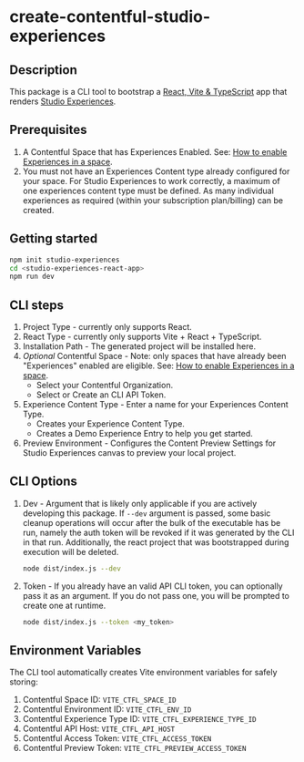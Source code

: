 # create-contentful-studio-experiences

## Description

This package is a CLI tool to bootstrap a [React, Vite & TypeScript](https://github.com/vitejs/vite/tree/main/packages/create-vite/template-react-ts) app that renders [Studio Experiences](https://www.contentful.com/developers/docs/experiences/what-are-experiences/).

## Prerequisites

1. A Contentful Space that has Experiences Enabled. See: [How to enable Experiences in a space](https://www.contentful.com/help/enable-spaces-for-experiences/).
2. You must not have an Experiences Content type already configured for your space. For Studio Experiences to work correctly, a maximum of one experiences content type must be defined. As many individual experiences as required (within your subscription plan/billing) can be created.

## Getting started

```bash
npm init studio-experiences
cd <studio-experiences-react-app>
npm run dev
```

## CLI steps

1. Project Type - currently only supports React.
2. React Type - currently only supports Vite + React + TypeScript.
3. Installation Path - The generated project will be installed here.
4. _Optional_ Contentful Space - Note: only spaces that have already been "Experiences" enabled are eligible. See: [How to enable Experiences in a space](https://www.contentful.com/help/enable-spaces-for-experiences/).
    - Select your Contentful Organization.
    - Select or Create an CLI API Token.
5. Experience Content Type - Enter a name for your Experiences Content Type.
    - Creates your Experience Content Type.
    - Creates a Demo Experience Entry to help you get started.
6. Preview Environment - Configures the Content Preview Settings for Studio Experiences canvas to preview your local project.

## CLI Options

1. Dev - Argument that is likely only applicable if you are actively developing this package. If `--dev` argument is passed, some basic cleanup operations will occur after the bulk of the executable has be run, namely the auth token will be revoked if it was generated by the CLI in that run. Additionally, the react project that was bootstrapped during execution will be deleted.
    ```bash
    node dist/index.js --dev
    ```
2. Token - If you already have an valid API CLI token, you can optionally pass it as an argument. If you do not pass one, you will be prompted to create one at runtime.
    ```bash
    node dist/index.js --token <my_token>
    ```

## Environment Variables

The CLI tool automatically creates Vite environment variables for safely storing:

1. Contentful Space ID: `VITE_CTFL_SPACE_ID`
2. Contentful Environment ID: `VITE_CTFL_ENV_ID`
3. Contentful Experience Type ID: `VITE_CTFL_EXPERIENCE_TYPE_ID`
4. Contentful API Host: `VITE_CTFL_API_HOST`
5. Contentful Access Token: `VITE_CTFL_ACCESS_TOKEN`
6. Contentful Preview Token: `VITE_CTFL_PREVIEW_ACCESS_TOKEN`
